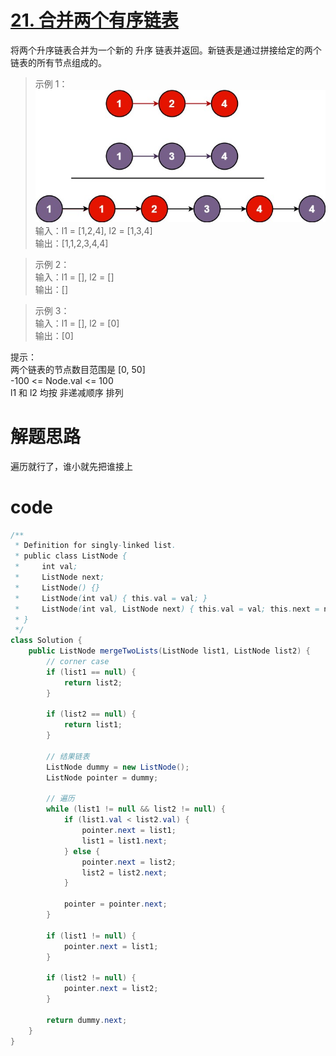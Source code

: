 # [21. 合并两个有序链表](https://leetcode.cn/problems/merge-two-sorted-lists/description/?envType=company&envId=bytedance&favoriteSlug=bytedance-thirty-days)

将两个升序链表合并为一个新的 升序 链表并返回。新链表是通过拼接给定的两个链表的所有节点组成的。 

>示例 1：<br>
![alt text](image-20.png)
>输入：l1 = [1,2,4], l2 = [1,3,4]<br>
输出：[1,1,2,3,4,4]

>示例 2：<br>
输入：l1 = [], l2 = [] <br>
输出：[]

>示例 3：<br>
输入：l1 = [], l2 = [0]<br>
输出：[0]
 
提示：<br>
两个链表的节点数目范围是 [0, 50]<br>
-100 <= Node.val <= 100<br>
l1 和 l2 均按 非递减顺序 排列

# 解题思路
遍历就行了，谁小就先把谁接上

# code
```java
/**
 * Definition for singly-linked list.
 * public class ListNode {
 *     int val;
 *     ListNode next;
 *     ListNode() {}
 *     ListNode(int val) { this.val = val; }
 *     ListNode(int val, ListNode next) { this.val = val; this.next = next; }
 * }
 */
class Solution {
    public ListNode mergeTwoLists(ListNode list1, ListNode list2) {
        // corner case
        if (list1 == null) {
            return list2;
        }

        if (list2 == null) {
            return list1;
        }

        // 结果链表
        ListNode dummy = new ListNode();
        ListNode pointer = dummy;

        // 遍历
        while (list1 != null && list2 != null) {
            if (list1.val < list2.val) {
                pointer.next = list1;
                list1 = list1.next;
            } else {
                pointer.next = list2;
                list2 = list2.next;
            }

            pointer = pointer.next;
        }

        if (list1 != null) {
            pointer.next = list1;
        }

        if (list2 != null) {
            pointer.next = list2;
        }

        return dummy.next;
    }
}
```